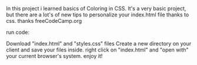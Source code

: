 In this project i learned basics of Coloring in CSS. It's a very basic project, but there are a lot's of new tips to personalize your index.html file thanks to css. thanks freeCodeCamp.org

run code:

Download "index.html" and "styles.css" files
Create a new directory on your client and save your files inside.
right click on "index.html" and "open with" your current browser's system.
enjoy it!
